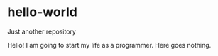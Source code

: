 # hello-world
Just another repository

Hello!
I am going to start my life as a programmer. Here goes nothing.
